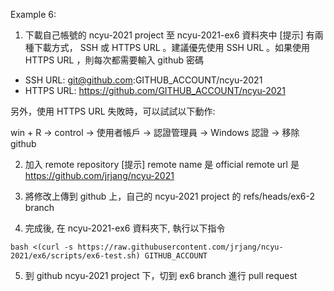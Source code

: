 Example 6:

1. 下載自己帳號的 ncyu-2021 project 至 ncyu-2021-ex6 資料夾中
[提示]
有兩種下載方式， SSH 或 HTTPS URL 。建議優先使用 SSH URL 。如果使用 HTTPS URL ，則每次都需要輸入 github 密碼
* SSH URL: git@github.com:GITHUB_ACCOUNT/ncyu-2021
* HTTPS URL: https://github.com/GITHUB_ACCOUNT/ncyu-2021

另外，使用 HTTPS URL 失敗時，可以試試以下動作:

win + R -> control -> 使用者帳戶 -> 認證管理員 -> Windows 認證 -> 移除 github

2. 加入 remote repository
[提示] 
remote name 是 official
remote url 是 https://github.com/jrjang/ncyu-2021

3. 將修改上傳到 github 上，自己的 ncyu-2021 project 的 refs/heads/ex6-2 branch

4. 完成後, 在 ncyu-2021-ex6 資料夾下, 執行以下指令
```
bash <(curl -s https://raw.githubusercontent.com/jrjang/ncyu-2021/ex6/scripts/ex6-test.sh) GITHUB_ACCOUNT
```

5. 到 github ncyu-2021 project 下，切到 ex6 branch 進行 pull request